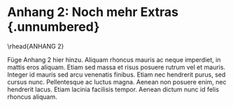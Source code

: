 # Anhang 2: Noch mehr Extras {.unnumbered}
\rhead{ANHANG 2}

<!--
Dies könnte zusätzliche Zahlen oder Rohdaten enthalten.
-->

Füge Anhang 2 hier hinzu. Aliquam rhoncus mauris ac neque imperdiet, in mattis eros aliquam. Etiam sed massa et risus posuere rutrum vel et mauris. Integer id mauris sed arcu venenatis finibus. Etiam nec hendrerit purus, sed cursus nunc. Pellentesque ac luctus magna. Aenean non posuere enim, nec hendrerit lacus. Etiam lacinia facilisis tempor. Aenean dictum nunc id felis rhoncus aliquam.
